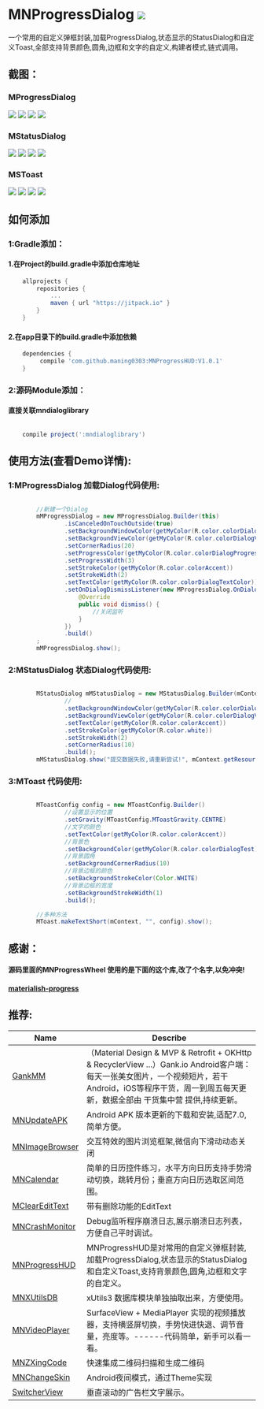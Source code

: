 # MNProgressDialog [![](https://jitpack.io/v/maning0303/MNProgressHUD.svg)](https://jitpack.io/#maning0303/MNProgressHUD)
一个常用的自定义弹框封装,加载ProgressDialog,状态显示的StatusDialog和自定义Toast,全部支持背景颜色,圆角,边框和文字的自定义,构建者模式,链式调用。


## 截图：
### MProgressDialog
![](https://github.com/maning0303/MNProgressHUD/raw/master/screenshots/mn_dialog_001.png)
![](https://github.com/maning0303/MNProgressHUD/raw/master/screenshots/mn_dialog_002.png)
![](https://github.com/maning0303/MNProgressHUD/raw/master/screenshots/mn_dialog_006.png)
![](https://github.com/maning0303/MNProgressHUD/raw/master/screenshots/mn_dialog_003.png)

### MStatusDialog
![](https://github.com/maning0303/MNProgressHUD/raw/master/screenshots/mn_dialog_004.png)
![](https://github.com/maning0303/MNProgressHUD/raw/master/screenshots/mn_dialog_005.png)
![](https://github.com/maning0303/MNProgressHUD/raw/master/screenshots/mn_dialog_007.png)
![](https://github.com/maning0303/MNProgressHUD/raw/master/screenshots/mn_dialog_008.png)

### MSToast
![](https://github.com/maning0303/MNProgressHUD/raw/master/screenshots/mn_toast_001.png)
![](https://github.com/maning0303/MNProgressHUD/raw/master/screenshots/mn_toast_002.png)
![](https://github.com/maning0303/MNProgressHUD/raw/master/screenshots/mn_toast_003.png)
![](https://github.com/maning0303/MNProgressHUD/raw/master/screenshots/mn_toast_004.png)


## 如何添加
### 1:Gradle添加：
#### 1.在Project的build.gradle中添加仓库地址

``` gradle
	allprojects {
		repositories {
			...
			maven { url "https://jitpack.io" }
		}
	}
```

#### 2.在app目录下的build.gradle中添加依赖
``` gradle
	dependencies {
	     compile 'com.github.maning0303:MNProgressHUD:V1.0.1'
	}
```

### 2:源码Module添加：
#### 直接关联mndialoglibrary

``` gradle

	compile project(':mndialoglibrary')

```


## 使用方法(查看Demo详情):

### 1:MProgressDialog 加载Dialog代码使用:
``` java

        //新建一个Dialog
        mMProgressDialog = new MProgressDialog.Builder(this)
                .isCanceledOnTouchOutside(true)
                .setBackgroundWindowColor(getMyColor(R.color.colorDialogWindowBg))
                .setBackgroundViewColor(getMyColor(R.color.colorDialogViewBg))
                .setCornerRadius(20)
                .setProgressColor(getMyColor(R.color.colorDialogProgressBarColor))
                .setProgressWidth(3)
                .setStrokeColor(getMyColor(R.color.colorAccent))
                .setStrokeWidth(2)
                .setTextColor(getMyColor(R.color.colorDialogTextColor))
                .setOnDialogDismissListener(new MProgressDialog.OnDialogDismissListener() {
                    @Override
                    public void dismiss() {
                        //关闭监听
                    }
                })
                .build()
        ;
        mMProgressDialog.show();


```

### 2:MStatusDialog 状态Dialog代码使用:
``` java

        MStatusDialog mMStatusDialog = new MStatusDialog.Builder(mContext)
                //
                .setBackgroundWindowColor(getMyColor(R.color.colorDialogWindowBg))
                .setBackgroundViewColor(getMyColor(R.color.colorDialogViewBg2))
                .setTextColor(getMyColor(R.color.colorAccent))
                .setStrokeColor(getMyColor(R.color.white))
                .setStrokeWidth(2)
                .setCornerRadius(10)
                .build();
        mMStatusDialog.show("提交数据失败,请重新尝试!", mContext.getResources().getDrawable(R.mipmap.ic_launcher), 1000);

```

### 3:MToast 代码使用:
``` java

        MToastConfig config = new MToastConfig.Builder()
                //设置显示的位置
                .setGravity(MToastConfig.MToastGravity.CENTRE)
                //文字的颜色
                .setTextColor(getMyColor(R.color.colorAccent))
                //背景色
                .setBackgroundColor(getMyColor(R.color.colorDialogTest))
                //背景圆角
                .setBackgroundCornerRadius(10)
                //背景边框的颜色
                .setBackgroundStrokeColor(Color.WHITE)
                //背景边框的宽度
                .setBackgroundStrokeWidth(1)
                .build();

        //多种方法
        MToast.makeTextShort(mContext, "", config).show();

```

## 感谢：
#### 源码里面的MNProgressWheel 使用的是下面的这个库,改了个名字,以免冲突!
#### [materialish-progress](https://github.com/pnikosis/materialish-progress)


## 推荐:
Name | Describe |
--- | --- |
[GankMM](https://github.com/maning0303/GankMM) | （Material Design & MVP & Retrofit + OKHttp & RecyclerView ...）Gank.io Android客户端：每天一张美女图片，一个视频短片，若干Android，iOS等程序干货，周一到周五每天更新，数据全部由 干货集中营 提供,持续更新。 |
[MNUpdateAPK](https://github.com/maning0303/MNUpdateAPK) | Android APK 版本更新的下载和安装,适配7.0,简单方便。 |
[MNImageBrowser](https://github.com/maning0303/MNImageBrowser) | 交互特效的图片浏览框架,微信向下滑动动态关闭 |
[MNCalendar](https://github.com/maning0303/MNCalendar) | 简单的日历控件练习，水平方向日历支持手势滑动切换，跳转月份；垂直方向日历选取区间范围。 |
[MClearEditText](https://github.com/maning0303/MClearEditText) | 带有删除功能的EditText |
[MNCrashMonitor](https://github.com/maning0303/MNCrashMonitor) | Debug监听程序崩溃日志,展示崩溃日志列表，方便自己平时调试。 |
[MNProgressHUD](https://github.com/maning0303/MNProgressHUD) | MNProgressHUD是对常用的自定义弹框封装,加载ProgressDialog,状态显示的StatusDialog和自定义Toast,支持背景颜色,圆角,边框和文字的自定义。 |
[MNXUtilsDB](https://github.com/maning0303/MNXUtilsDB) | xUtils3 数据库模块单独抽取出来，方便使用。 |
[MNVideoPlayer](https://github.com/maning0303/MNVideoPlayer) | SurfaceView + MediaPlayer 实现的视频播放器，支持横竖屏切换，手势快进快退、调节音量，亮度等。------代码简单，新手可以看一看。 |
[MNZXingCode](https://github.com/maning0303/MNZXingCode) | 快速集成二维码扫描和生成二维码 |
[MNChangeSkin](https://github.com/maning0303/MNChangeSkin) | Android夜间模式，通过Theme实现 |
[SwitcherView](https://github.com/maning0303/SwitcherView) | 垂直滚动的广告栏文字展示。 |
